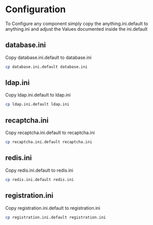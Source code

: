 # Configuration
To Configure any component simply copy the anything.ini.default to anything.ini and adjust the Values documented inside the ini.default

## database.ini
Copy database.ini.default to database.ini
```bash
cp database.ini.default database.ini
```

## ldap.ini
Copy ldap.ini.default to ldap.ini
```bash
cp ldap.ini.default ldap.ini
```

## recaptcha.ini
Copy recaptcha.ini.default to recaptcha.ini
```bash
cp recaptcha.ini.default recaptcha.ini
```

## redis.ini
Copy redis.ini.default to redis.ini
```bash
cp redis.ini.default redis.ini
```

## registration.ini
Copy registration.ini.default to registration.ini
```bash
cp registration.ini.default registration.ini
```

